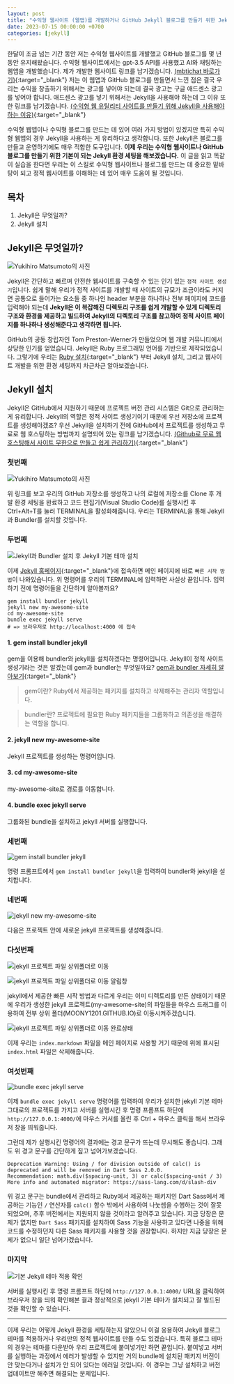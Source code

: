 ```yaml
---
layout: post
title: "수익형 웹사이트 (웹앱)를 개발하거나 GitHub Jekyll 블로그를 만들기 위한 Jekyll 기본 환경 세팅하기"
date: 2023-07-15 00:00:00 +0700 
categories: [jekyll]
---
```

한달이 조금 넘는 기간 동안 저는 수익형 웹사이트를 개발했고 GitHub 블로그를 몇 년 동안 유지해왔습니다. 수익형 웹사이트에서는 gpt-3.5 API를 사용했고 AI와 채팅하는 웹앱을 개발했습니다. 제가 개발한 웹사이트 링크를 남기겠습니다. [(mbtichat 바로가기)](https://mbtichat.info/){:target="_blank"} 저는 이 웹앱과 GitHub 블로그를 만들면서 느낀 점은 결국 우리는 수익을 창출하기 위해서는 광고를 넣어야 되는데 결국 광고는 구글 애드센스 광고를 넣어야 합니다. 애드센스 광고를 넣기 위해서는 Jekyll을 사용해야 하는데 그 이유 또한 링크를 남기겠습니다. [(수익형 웹 유틸리티 사이트를 만들기 위해 Jekyll을 사용해야 하는 이유)](https://mbtichat.info/2023/06/28/creating-jekyll-utility-website.html){:target="_blank"}

수익형 웹앱이나 수익형 블로그를 만드는 데 있어 여러 가지 방법이 있겠지만 특히 수익형 웹앱의 경우 Jekyll을 사용하는 게 유리하다고 생각합니다. 또한 Jekyll은 블로그를 만들고 운영하기에도 매우 적합한 도구입니다. **이제 우리는 수익형 웹사이트나 GitHub 블로그를 만들기 위한 기본이 되는 Jekyll 환경 세팅을 해보겠습니다.** 이 글을 읽고 똑같이 실습을 한다면 우리는 이 스킬로 수익형 웹사이트나 블로그를 만드는 데 중요한 밑바탕이 되고 정적 웹사이트를 이해하는 데 있어 매우 도움이 될 것입니다.

## 목차
1. Jekyll은 무엇일까?
2. Jekyll 설치

## Jekyll은 무엇일까?
![Yukihiro Matsumoto의 사진](https://raw.githubusercontent.com/moony01/moony01.github.io/master/static/img/_posts/web-app-dev-jekyll-enviroment/web-app-dev-jekyll-enviroment-0.jpg)

Jekyll은 간단하고 빠르며 안전한 웹사이트를 구축할 수 있는 인기 있는 `정적 사이트 생성기`입니다. 쉽게 말해 우리가 정적 사이트를 개발할 때 사이트의 규모가 조금이라도 커지면 공통으로 들어가는 요소들 중 하나인 header 부분을 하나하나 전부 페이지에 코드를 입력해야 되는데 **Jekyll은 이 복잡해진 디렉토리 구조를 쉽게 개발할 수 있게 디렉토리 구조와 환경을 제공하고 빌드하여 Jekyll의 디렉토리 구조를 참고하여 정적 사이트 페이지를 하나하나 생성해준다고 생각하면 됩니다.**

GitHub의 공동 창립자인 Tom Preston-Werner가 만들었으며 웹 개발 커뮤니티에서 상당한 인기를 얻었습니다. Jekyll은 Ruby 프로그래밍 언어를 기반으로 제작되었습니다. 그렇기에 우리는 [Ruby 설치](https://moony01.com/ruby/2023/07/13/ruby-install.html){:target="_blank"} 부터 Jekyll 설치, 그리고 웹사이트 개발을 위한 환경 세팅까지 차근차근 알아보겠습니다. 

## Jekyll 설치
Jekyll은 GitHub에서 지원하기 때문에 프로젝트 버전 관리 시스템은 Git으로 관리하는 게 유리합니다. Jekyll의 역할은 정적 사이트 생성기이기 때문에 우선 저장소에 프로젝트를 생성해야겠죠? 우선 Jekyll을 설치하기 전에 GitHub에서 프로젝트를 생성하고 무료로 웹 호스팅하는 방법까지 설명되어 있는 링크를 남기겠습니다. [(Github로 무료 웹호스팅해서 사이트 무한으로 만들고 쉽게 관리하기)](https://mbtichat.info/2023/07/01/create-web-hosting-repo-free-github.html){:target="_blank"}

### 첫번째
![Yukihiro Matsumoto의 사진](https://raw.githubusercontent.com/moony01/moony01.github.io/master/static/img/_posts/web-app-dev-jekyll-enviroment/web-app-dev-jekyll-enviroment-1.jpg)

위 링크를 보고 우리의 GitHub 저장소를 생성하고 나의 로컬에 저장소를 Clone 후 개발 환경 세팅을 완료하고 코드 편집기(Visual Studio Code)를 실행시킨 후 Ctrl+Alt+T를 눌러 TERMINAL을 활성화해줍니다. 우리는 TERMINAL을 통해 Jekyll과 Bundler를 설치할 것입니다.

### 두번째
![Jekyll과 Bundler 설치 후 Jekyll 기본 테마 설치](https://raw.githubusercontent.com/moony01/moony01.github.io/master/static/img/_posts/web-app-dev-jekyll-enviroment/web-app-dev-jekyll-enviroment-2.jpg)

이제 [Jekyll 홈페이지](https://jekyllrb-ko.github.io/){:target="_blank"}에 접속하면 메인 페이지에 바로 `빠른 시작 방법`이 나와있습니다. 위 명령어를 우리의 TERMINAL에 입력하면 사실상 끝입니다. 입력하기 전에 명령어들을 간단하게 알아볼까요?

```shell
gem install bundler jekyll
jekyll new my-awesome-site
cd my-awesome-site
bundle exec jekyll serve
# => 브라우저로 http://localhost:4000 에 접속
```
#### 1. gem install bundler jekyll
gem을 이용해 bundler와 jekyll을 설치하겠다는 명령어입니다. Jekyll이 정적 사이트 생성기라는 것은 알겠는데 gem과 bundler는 무엇일까요? [gem과 bundler 자세히 알아보기](https://mbtichat.info/2023/07/04/difference-between-bundle-gem-explained.html){:target="_blank"}

> gem이란? Ruby에서 제공하는 패키지를 설치하고 삭제해주는 관리자 역할입니다.

> bundler란? 프로젝트에 필요한 Ruby 패키지들을 그룹화하고 의존성을 해결하는 역할을 합니다.

#### 2. jekyll new my-awesome-site
Jekyll 프로젝트를 생성하는 명령어입니다.

#### 3. cd my-awesome-site
my-awesome-site로 경로를 이동합니다.

#### 4. bundle exec jekyll serve
그룹화된 bundle을 설치하고 jekyll 서버를 실행합니다.

### 세번째
![gem install bundler jekyll](https://raw.githubusercontent.com/moony01/moony01.github.io/master/static/img/_posts/web-app-dev-jekyll-enviroment/web-app-dev-jekyll-enviroment-3.jpg)

명령 프롬프트에서 `gem install bundler jekyll`을 입력하여 bundler와 jekyll을 설치합니다.

### 네번째
![jekyll new my-awesome-site](https://raw.githubusercontent.com/moony01/moony01.github.io/master/static/img/_posts/web-app-dev-jekyll-enviroment/web-app-dev-jekyll-enviroment-4.jpg)

다음은 프로젝트 안에 새로운 jekyll 프로젝트를 생성해줍니다.

### 다섯번째
![jekyll 프로젝트 파일 상위폴더로 이동](https://raw.githubusercontent.com/moony01/moony01.github.io/master/static/img/_posts/web-app-dev-jekyll-enviroment/web-app-dev-jekyll-enviroment-5.jpg)

![jekyll 프로젝트 파일 상위폴더로 이동 알림창](https://raw.githubusercontent.com/moony01/moony01.github.io/master/static/img/_posts/web-app-dev-jekyll-enviroment/web-app-dev-jekyll-enviroment-6.jpg)

jekyll에서 제공한 빠른 시작 방법과 다르게 우리는 이미 디렉토리를 만든 상태이기 때문에 우리가 생성한 jekyll 프로젝트(my-awesome-site)의 파일들을 마우스 드래그를 이용하여 전부 상위 폴더(MOONY1201.GITHUB.IO)로 이동시켜주겠습니다.

![jekyll 프로젝트 파일 상위폴더로 이동 완료상태](https://raw.githubusercontent.com/moony01/moony01.github.io/master/static/img/_posts/web-app-dev-jekyll-enviroment/web-app-dev-jekyll-enviroment-7.jpg)

이제 우리는 `index.markdown` 파일을 메인 페이지로 사용할 거기 때문에 위에 표시된 `index.html` 파일은 삭제해줍니다.

### 여섯번째
![bundle exec jekyll serve](https://raw.githubusercontent.com/moony01/moony01.github.io/master/static/img/_posts/web-app-dev-jekyll-enviroment/web-app-dev-jekyll-enviroment-8.jpg)

이제 `bundle exec jekyll serve` 명령어를 입력하여 우리가 설치한 jekyll 기본 테마 그대로의 프로젝트를 가지고 서버를 실행시킨 후 명령 프롬프트 하단에 `http://127.0.0.1:4000/`에 마우스 커서를 올린 후 Ctrl + 마우스 클릭을 해서 브라우저 창을 띄워줍니다.

그런데 제가 실행시킨 명령어의 결과에는 경고 문구가 뜨는데 무시해도 좋습니다. 그래도 위 경고 문구를 간단하게 짚고 넘어가보겠습니다.

```shell
Deprecation Warning: Using / for division outside of calc() is deprecated and will be removed in Dart Sass 2.0.0.
Recommendation: math.div($spacing-unit, 3) or calc($spacing-unit / 3)
More info and automated migrator: https://sass-lang.com/d/slash-div
```

위 경고 문구는 bundle에서 관리하고 Ruby에서 제공하는 패키지인 Dart Sass에서 제공하는 기능인 `/` 연산자를 `calc()` 함수 밖에서 사용하여 나눗셈을 수행하는 것이 잘못되었으며, 추후 버전에서는 지원되지 않을 것이라고 알려주고 있습니다. 지금 당장은 문제가 없지만 `Dart Sass` 패키지를 설치하여 Sass 기능을 사용하고 있다면 나중을 위해 코드를 수정하던지 다른 Sass 패키지를 사용할 것을 권장합니다. 하지만 지금 당장은 문제가 없으니 일단 넘어가겠습니다.

### 마지막
![기본 Jekyll 테마 적용 확인](https://raw.githubusercontent.com/moony01/moony01.github.io/master/static/img/_posts/web-app-dev-jekyll-enviroment/web-app-dev-jekyll-enviroment-9.jpg)

서버를 실행시킨 후 명령 프롬프트 하단에 `http://127.0.0.1:4000/` URL을 클릭하여 브라우저 창을 띄워 확인해본 결과 정상적으로 jekyll 기본 테마가 설치되고 잘 빌드된 것을 확인할 수 있습니다.

- - -

이제 우리는 어떻게 Jekyll 환경을 세팅하는지 알았으니 이걸 응용하여 Jekyll 블로그 테마를 적용하거나 우리만의 정적 웹사이트를 만들 수도 있겠습니다. 특히 블로그 테마의 경우는 테마를 다운받아 우리 프로젝트에 붙여넣기만 하면 끝입니다. 붙여넣고 서버를 실행하는 과정에서 에러가 발생할 수 있지만 거의 bundle에 설치된 패키지 버전이 안 맞는다거나 설치가 안 되어 있다는 에러일 것입니다. 이 경우는 그냥 설치하고 버전 업데이트만 해주면 해결되는 문제입니다.